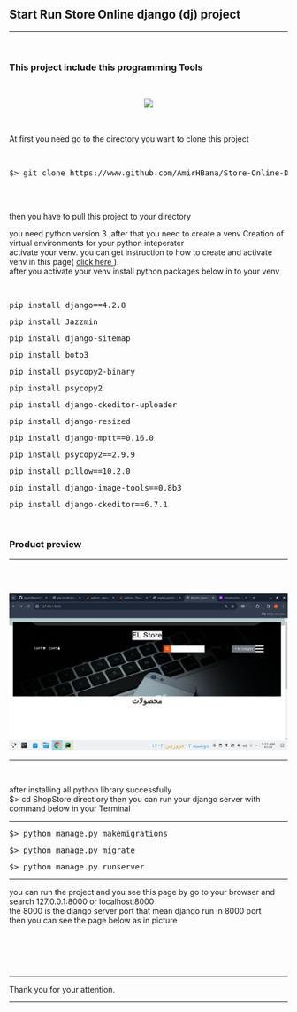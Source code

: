 <h2><strong> Start Run Store Online django (dj) project </strong></h2>


<hr>
<br>

<h3> This project include this programming Tools</h3>
<br>
<p align="center">
  <a href="https://skillicons.dev">
    <img src="https://skillicons.dev/icons?i=py,django,pycharm,sqlite,js,css,bootstrap,html" />
  </a>
</p>

<br>

<p> At first you need go to the directory you want to clone this project </p>
<br>

<div class="highlight highlight-source-shell notranslate position-relative overflow-auto" dir="auto"><pre>$> git clone https://www.github.com/AmirHBana/Store-Online-Django-web-framework-Fullstack.git</pre></div>


<br><br>

<p> then you have to pull this project to your directory<br>
  
   you need python version 3
    ,after that you need to create a venv Creation of virtual environments for your python inteperater<br>
  activate your venv. you can get instruction to how to create and activate venv in this page( <a href="https://docs.python.org/3/library/venv.html"> click here </a> ).<br>
  after you activate your venv install python packages below in to your venv
</p>

<br>

<div class="highlight highlight-source-shell notranslate position-relative overflow-auto" dir="auto"><pre>pip install django==4.2.8</pre></div>
<div class="highlight highlight-source-shell notranslate position-relative overflow-auto" dir="auto"><pre>pip install Jazzmin</pre></div>
<div class="highlight highlight-source-shell notranslate position-relative overflow-auto" dir="auto"><pre>pip install django-sitemap</pre></div>
<div class="highlight highlight-source-shell notranslate position-relative overflow-auto" dir="auto"><pre>pip install boto3</pre></div>
<div class="highlight highlight-source-shell notranslate position-relative overflow-auto" dir="auto"><pre>pip install psycopy2-binary</pre></div>
<div class="highlight highlight-source-shell notranslate position-relative overflow-auto" dir="auto"><pre>pip install psycopy2</pre></div>
<div class="highlight highlight-source-shell notranslate position-relative overflow-auto" dir="auto"><pre>pip install django-ckeditor-uploader</pre></div>
<div class="highlight highlight-source-shell notranslate position-relative overflow-auto" dir="auto"><pre>pip install django-resized</pre></div>
<div class="highlight highlight-source-shell notranslate position-relative overflow-auto" dir="auto"><pre>pip install django-mptt==0.16.0</pre></div>
<div class="highlight highlight-source-shell notranslate position-relative overflow-auto" dir="auto"><pre>pip install psycopy2==2.9.9</pre></div>
<div class="highlight highlight-source-shell notranslate position-relative overflow-auto" dir="auto"><pre>pip install pillow==10.2.0</pre></div>
<div class="highlight highlight-source-shell notranslate position-relative overflow-auto" dir="auto"><pre>pip install django-image-tools==0.8b3</pre></div>
<div class="highlight highlight-source-shell notranslate position-relative overflow-auto" dir="auto"><pre>pip install django-ckeditor==6.7.1</pre></div>


<br>


<h3>Product preview </h3>
<hr>

<br><br>

<img src="https://github.com/AmirHBana/Store-Online-Django-web-framework-Fullstack/blob/main/Shopstore_django_project/pic1.png" alt="awd_main project" style="max-width: 100%; max-height: 70%;">

<br>

<hr>

<br>

<p> after installing all python library successfully <br>
    $> cd ShopStore directiory then
    you can run your django server with command below in your Terminal
</p>


<hr>


<div class="highlight highlight-source-shell notranslate position-relative overflow-auto" dir="auto"><pre>$> python manage.py makemigrations</pre></div>

<div class="highlight highlight-source-shell notranslate position-relative overflow-auto" dir="auto"><pre>$> python manage.py migrate</pre></div>

<div class="highlight highlight-source-shell notranslate position-relative overflow-auto" dir="auto"><pre>$> python manage.py runserver</pre></div>

<hr>

<p> you can run the project and you see this page by go to your browser and search 127.0.0.1:8000 or localhost:8000 <br>
    the 8000 is the django server port that mean django run in 8000 port<br>
      then you can see the page below as in picture
</p>

<br>



<p> <br> <br> <hr>
    Thank you for your attention.
</p>

<hr>
